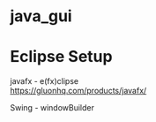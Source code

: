 # java_gui</BR>

# Eclipse Setup</BR>
javafx - e(fx)clipse</BR>
https://gluonhq.com/products/javafx/</BR>

Swing - windowBuilder</BR>
